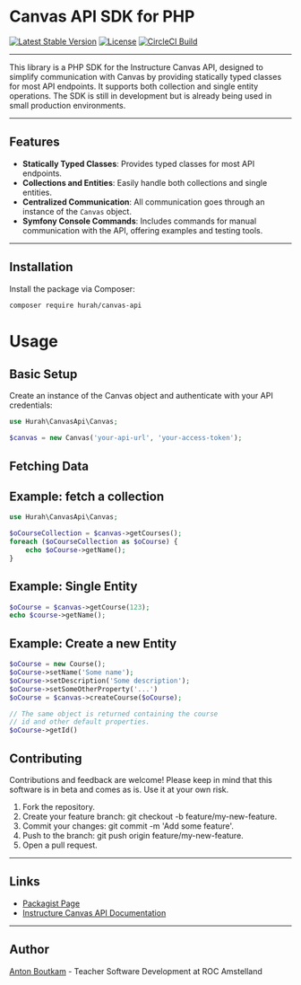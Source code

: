 # Canvas API SDK for PHP

[![Latest Stable Version](https://poser.pugx.org/hurah/canvas-api/v/stable)](https://packagist.org/packages/hurah/canvas-api)
[![License](https://poser.pugx.org/hurah/canvas-api/license)](https://packagist.org/packages/hurah/canvas-api)
[![CircleCI Build](http://poser.pugx.org/phpunit/phpunit/circleci)](https://packagist.org/packages/phpunit/phpunit)

---
This library is a PHP SDK for the Instructure Canvas API, designed to simplify communication with Canvas by providing statically typed classes for most API endpoints. It supports both collection and single entity operations. The SDK is still in development but is already being used in small production environments.

---

## Features
- **Statically Typed Classes**: Provides typed classes for most API endpoints.
- **Collections and Entities**: Easily handle both collections and single entities.
- **Centralized Communication**: All communication goes through an instance of the `Canvas` object.
- **Symfony Console Commands**: Includes commands for manual communication with the API, offering examples and testing tools.

---

## Installation

Install the package via Composer:

```bash
composer require hurah/canvas-api
```

# Usage
## Basic Setup
Create an instance of the Canvas object and authenticate with your API credentials:

```php
use Hurah\CanvasApi\Canvas;

$canvas = new Canvas('your-api-url', 'your-access-token');
```

## Fetching Data

## Example: fetch a collection
```php
use Hurah\CanvasApi\Canvas;

$oCourseCollection = $canvas->getCourses();
foreach ($oCourseCollection as $oCourse) {
    echo $oCourse->getName();
}
```
## Example: Single Entity
```php
$oCourse = $canvas->getCourse(123);
echo $course->getName();
```

## Example: Create a new Entity
```php
$oCourse = new Course();
$oCourse->setName('Some name');
$oCourse->setDescription('Some description');
$oCourse->setSomeOtherProperty('...')
$oCourse = $canvas->createCourse($oCourse);

// The same object is returned containing the course
// id and other default properties.
$oCourse->getId() 

```


## Contributing
Contributions and feedback are welcome! Please keep in mind that this software is in beta and comes as is. Use it at your own risk.

1. Fork the repository.
2. Create your feature branch: git checkout -b feature/my-new-feature.
3. Commit your changes: git commit -m 'Add some feature'.
4. Push to the branch: git push origin feature/my-new-feature.
5. Open a pull request.

***
## Links
* [Packagist Page](https://packagist.org/hurah/canvas-api)
* [Instructure Canvas API Documentation](https://canvas.instructure.com/doc/api/)

***
## Author
[Anton Boutkam](https://antonboutkam.nl) - Teacher Software Development at ROC Amstelland
